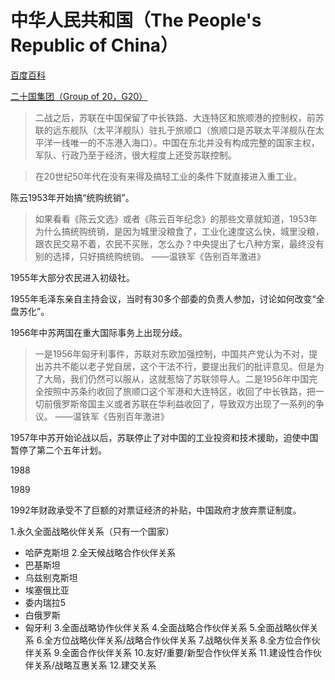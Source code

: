 # 中华人民共和国（The People's Republic of China）

[百度百科](https://baike.baidu.com/item/%E4%B8%AD%E5%8D%8E%E4%BA%BA%E6%B0%91%E5%85%B1%E5%92%8C%E5%9B%BD/106554)

[二十国集团（Group of 20，G20）](world/#G20)


>二战之后，苏联在中国保留了中长铁路、大连特区和旅顺港的控制权，前苏联的远东舰队（太平洋舰队）驻扎于旅顺口（旅顺口是苏联太平洋舰队在太平洋一线唯一的不冻港入海口）。中国在东北并没有构成完整的国家主权，军队、行政乃至于经济，很大程度上还受苏联控制。

>在20世纪50年代在没有来得及搞轻工业的条件下就直接进入重工业。

陈云1953年开始搞“统购统销”。

>如果看看《陈云文选》或者《陈云百年纪念》的那些文章就知道，1953年为什么搞统购统销，是因为城里没粮食了，工业化速度这么快，城里没粮，跟农民交易不着，农民不买账，怎么办？中央提出了七八种方案，最终没有别的选择，只好搞统购统销。 ——温铁军《告别百年激进》

1955年大部分农民进入初级社。

1955年毛泽东亲自主持会议，当时有30多个部委的负责人参加，讨论如何改变“全盘苏化”。

1956年中苏两国在重大国际事务上出现分歧。

> 一是1956年匈牙利事件，苏联对东欧加强控制，中国共产党认为不对，提出苏共不能以老子党自居，这个干法不行，要提出我们的批评意见。但是为了大局，我们仍然可以服从，这就惹恼了苏联领导人。二是1956年中国完全按照中苏条约收回了旅顺口这个军港和大连特区，收回了中长铁路，把一切前俄罗斯帝国主义或者苏联在华利益收回了，导致双方出现了一系列的争议。 ——温铁军《告别百年激进》

1957年中苏开始论战以后，苏联停止了对中国的工业投资和技术援助，迫使中国暂停了第二个五年计划。

1988

1989

1992年财政承受不了巨额的对票证经济的补贴，中国政府才放弃票证制度。


1.永久全面战略伙伴关系（只有一个国家）
- 哈萨克斯坦
2.全天候战略合作伙伴关系
- 巴基斯坦
- 乌兹别克斯坦
- 埃塞俄比亚
- 委内瑞拉5
- 白俄罗斯
- 匈牙利
3.全面战略协作伙伴关系
4.全面战略合作伙伴关系
5.全面战略伙伴关系
6.全方位战略伙伴关系/战略合作伙伴关系
7.战略伙伴关系
8.全方位合作伙伴关系
9.全面合作伙伴关系
10.友好/重要/新型合作伙伴关系
11.建设性合作伙伴关系/战略互惠关系
12.建交关系
